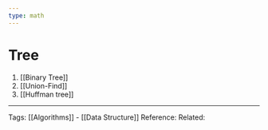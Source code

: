 ```yaml
---
type: math
---
```


# Tree

1. [[Binary Tree]]  
2. [[Union-Find]]  
3. [[Huffman tree]]

---
Tags: [[Algorithms]] - [[Data Structure]]
Reference:
Related: 